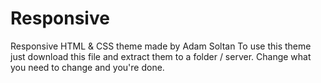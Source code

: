# Responsive
Responsive HTML &amp; CSS theme made by Adam Soltan
To use this theme just download this file and extract them to a folder / server.
Change what you need to change and you're done.
